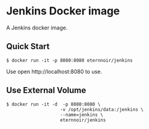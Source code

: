 # Jenkins Docker image

A Jenkins docker image.

## Quick Start

```
$ docker run -it -p 8080:8080 eternnoir/jenkins
```

Use open http://localhost:8080 to use.


## Use External Volume

```shell
$ docker run -it -d  -p 8080:8080 \
                    -v /opt/jenkins/data:/jenkins \
                    --name=jenkins \
                    eternnoir/jenkins
```

